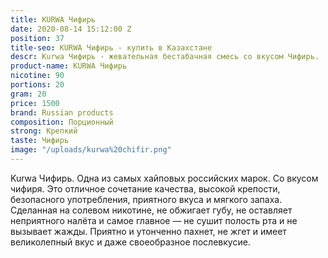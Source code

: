 ```yaml
---
title: KURWA Чифирь
date: 2020-08-14 15:12:00 Z
position: 37
title-seo: KURWA Чифирь - купить в Казахстане
descr: Kurwa Чифирь - жевательная бестабачная смесь со вкусом Чифирь.
product-name: KURWA Чифирь
nicotine: 90
portions: 20
gram: 20
price: 1500
brand: Russian products
composition: Порционный
strong: Крепкий
taste: Чифирь
image: "/uploads/kurwa%20chifir.png"
---
```


Kurwa Чифирь. 
Одна из самых хайповых российских марок. 
Со вкусом чифиря.
Это отличное сочетание качества, высокой крепости, безопасного употребления, приятного вкуса и мягкого запаха. Сделанная на солевом никотине, не обжигает губу, не оставляет неприятного налёта и самое главное — не сушит полость рта и не вызывает жажды.
Приятно и утонченно пахнет, не жгет и имеет великолепный вкус и даже своеобразное послевкусие.
